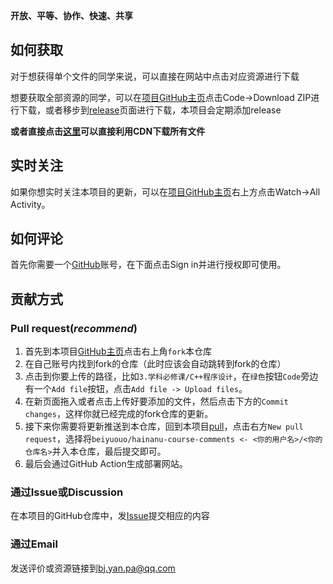 **开放、平等、协作、快速、共享**

## 如何获取

对于想获得单个文件的同学来说，可以直接在网站中点击对应资源进行下载

想要获取全部资源的同学，可以在[项目GitHub主页](https://github.com/beiyuouo/hainanu-course-comments)点击Code->Download ZIP进行下载，或者移步到[release](https://github.com/beiyuouo/hainanu-course-comments/releases)页面进行下载，本项目会定期添加release

**或者直接点击[这里](https://curly-shape-d178.qinse.workers.dev/https://github.com/beiyuouo/hainanu-course-comments/releases/download/latest/release.zip)可以直接利用CDN下载所有文件**

## 实时关注

如果你想实时关注本项目的更新，可以在[项目GitHub主页](https://github.com/beiyuouo/hainanu-course-comments)右上方点击Watch->All Activity。

## 如何评论

首先你需要一个[GitHub](https://github.com)账号，在下面点击Sign in并进行授权即可使用。

## 贡献方式

### Pull request(*recommend*)

1. 首先到本项目[GitHub主页](https://github.com/beiyuouo/hainanu-course-comments)点击右上角`fork`本仓库
2. 在自己账号内找到fork的仓库（此时应该会自动跳转到fork的仓库）
3. 点击到你要上传的路径，比如`3.学科必修课/C++程序设计`，在`绿色`按钮`Code`旁边有一个`Add file`按钮，点击`Add file -> Upload files`。
4. 在新页面拖入或者点击上传好要添加的文件，然后点击下方的`Commit changes`，这样你就已经完成的fork仓库的更新。
5. 接下来你需要将更新推送到本仓库，回到本项目[pull](https://github.com/beiyuouo/hainanu-course-comments/pulls)，点击右方`New pull request`，选择将`beiyuouo/hainanu-course-comments <- <你的用户名>/<你的仓库名>`并入本仓库，最后提交即可。
6. 最后会通过GitHub Action生成部署网站。


### 通过Issue或Discussion

在本项目的GitHub仓库中，发[Issue](https://github.com/beiyuouo/hainanu-course-comments/issues)提交相应的内容

### 通过Email

发送评价或资源链接到[bj.yan.pa@qq.com](mailto:bj.yan.pa@qq.com)

